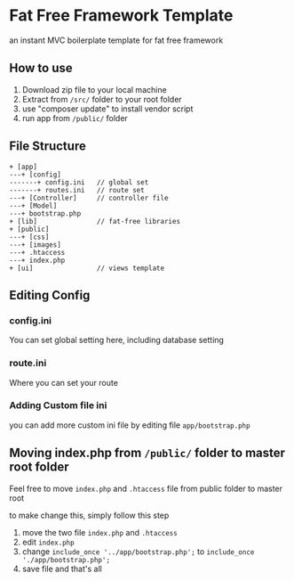 # Fat Free Framework Template

an instant MVC boilerplate template for fat free framework

## How to use

1. Download zip file to your local machine
2. Extract from `/src/` folder to your root folder
3. use "composer update" to install vendor script
4. run app from `/public/` folder

## File Structure

```
+ [app]
---+ [config]
-------+ config.ini   // global set
-------+ routes.ini   // route set
---+ [Controller]     // controller file
---+ [Model]
---+ bootstrap.php
+ [lib]               // fat-free libraries
+ [public]
---+ [css]
---+ [images]
---+ .htaccess
---+ index.php
+ [ui]                // views template
```

## Editing Config
### config.ini
You can set global setting here, including database setting

### route.ini
Where you can set your route

### Adding Custom file ini
you can add more custom ini file by editing file `app/bootstrap.php`

## Moving index.php from `/public/` folder to master root folder
Feel free to move `index.php` and `.htaccess` file from public folder to master root

to make change this, simply follow this step

1. move the two file `index.php` and `.htaccess`
2. edit `index.php`
3. change ```include_once '../app/bootstrap.php';``` to ```include_once './app/bootstrap.php';```
4. save file and that's all





